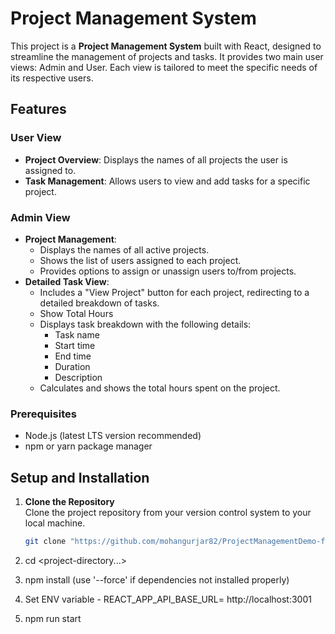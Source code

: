 # Project Management System

This project is a **Project Management System** built with React, designed to streamline the management of projects and tasks. It provides two main user views: Admin and User. Each view is tailored to meet the specific needs of its respective users.

## Features

### User View

- **Project Overview**: Displays the names of all projects the user is assigned to.
- **Task Management**: Allows users to view and add tasks for a specific project.

### Admin View

- **Project Management**:
  - Displays the names of all active projects.
  - Shows the list of users assigned to each project.
  - Provides options to assign or unassign users to/from projects.
- **Detailed Task View**:
  - Includes a "View Project" button for each project, redirecting to a detailed breakdown of tasks.
  - Show Total Hours
  - Displays task breakdown with the following details:
    - Task name
    - Start time
    - End time
    - Duration
    - Description
  - Calculates and shows the total hours spent on the project.

### Prerequisites

- Node.js (latest LTS version recommended)
- npm or yarn package manager

## Setup and Installation

1. **Clone the Repository**  
   Clone the project repository from your version control system to your local machine.

   ```bash
   git clone "https://github.com/mohangurjar82/ProjectManagementDemo-frontend.git"
   ```

2. cd <project-directory...>

3. npm install (use '--force' if dependencies not installed properly)

4. Set ENV variable - REACT_APP_API_BASE_URL= http://localhost:3001

5. npm run start
